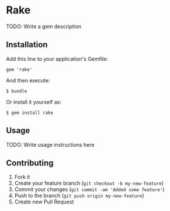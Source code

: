 # Rake

TODO: Write a gem description

## Installation

Add this line to your application's Gemfile:

    gem 'rake'

And then execute:

    $ bundle

Or install it yourself as:

    $ gem install rake

## Usage

TODO: Write usage instructions here

## Contributing

1. Fork it
2. Create your feature branch (`git checkout -b my-new-feature`)
3. Commit your changes (`git commit -am 'Added some feature'`)
4. Push to the branch (`git push origin my-new-feature`)
5. Create new Pull Request
